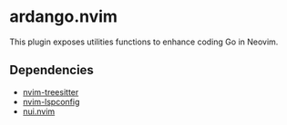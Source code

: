 # ardango.nvim

This plugin exposes utilities functions to enhance coding Go in Neovim.

## Dependencies

- [nvim-treesitter](https://github.com/nvim-treesitter/nvim-treesitter)
- [nvim-lspconfig](https://github.com/neovim/nvim-lspconfig)
- [nui.nvim](https://github.com/MunifTanjim/nui.nvim)
